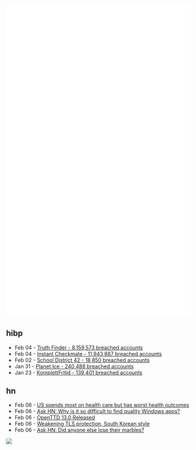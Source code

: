 ![Metrics](https://raw.githubusercontent.com/phixion/phixion/master/metrics.svg)

## hibp

<!--
for https://github.com/phixion/phixion/blob/main/.github/workflows/feeds.yml
-->
<!--START_SECTION:haveibeenpwnd-->
- Feb 04 - [Truth Finder - 8,159,573 breached accounts](https://haveibeenpwned.com/PwnedWebsites#TruthFinder)
- Feb 04 - [Instant Checkmate - 11,943,887 breached accounts](https://haveibeenpwned.com/PwnedWebsites#InstantCheckmate)
- Feb 02 - [School District 42 - 18,850 breached accounts](https://haveibeenpwned.com/PwnedWebsites#SchoolDistrict42)
- Jan 31 - [Planet Ice - 240,488 breached accounts](https://haveibeenpwned.com/PwnedWebsites#PlanetIce)
- Jan 23 - [KomplettFritid - 139,401 breached accounts](https://haveibeenpwned.com/PwnedWebsites#KomplettFritid)
<!--END_SECTION:haveibeenpwnd-->

## hn

<!--
for https://github.com/phixion/phixion/blob/main/.github/workflows/feeds.yml
-->
<!--START_SECTION:hn-->
- Feb 06 - [US spends most on health care but has worst health outcomes](https://www.wesh.com/article/us-health-care-worst-outcomes-high-income-countries-new-report/42745709)
- Feb 06 - [Ask HN: Why is it so difficult to find quality Windows apps?](https://news.ycombinator.com/item?id=34674081)
- Feb 06 - [OpenTTD 13.0 Released](https://www.openttd.org/news/2023/02/05/openttd-13-0)
- Feb 06 - [Weakening TLS protection, South Korean style](https://palant.info/2023/02/06/weakening-tls-protection-south-korean-style/)
- Feb 06 - [Ask HN: Did anyone else lose their marbles?](https://news.ycombinator.com/item?id=34673949)
<!--END_SECTION:hn-->

<!--
for https://yhype.me
-->
![](https://hit.yhype.me/github/profile?user_id=13013670)
